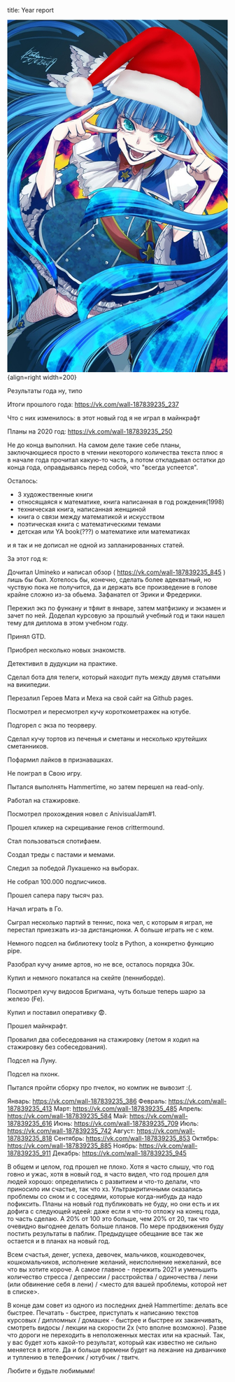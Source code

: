 title: Year report

![](/blog/static/img/7WS6-QcJ-dM.jpg){align=right width=200}

Результаты
года
ну, типо

Итоги прошлого года: https://vk.com/wall-187839235_237

Что с них изменилось: в этот новый год я не играл в майнкрафт

Планы на 2020 год: https://vk.com/wall-187839235_250

Не до конца выполнил. На самом деле такие себе планы, заключающиеся просто в чтении некоторого количества текста плюс я в начале года прочитал какую-то часть, а потом откладывал остатки до конца года, оправдываясь перед собой, что "всегда успеется".

Осталось:

- 3 художественные книги
- относящаяся к математике, книга написанная в год рождения(1998)
- техническая книга, написанная женщиной
- книга о связи между математикой и искусством
- поэтическая книга с математическими темами
- детская или YA book(???) о математике или математиках

и я так и не дописал не одной из запланированных статей.

За этот год я:

Дочитал Umineko и написал обзор ( https://vk.com/wall-187839235_845 ) лишь бы был. Хотелось бы, конечно, сделать более адекватный, но чуствую пока не получится, да и держать все произведение в голове крайне сложно из-за обьема. Зафанател от Эрики и Фредерики.

Пережил экз по функану и тфяит в январе, затем матфизику и экзамен и зачет по ней. Доделал курсовую за прошлый учебный год и таки нашел тему для диплома в этом учебном году.

Принял GTD.

Приобрел несколько новых знакомств.

Детективил в дудукции на практике.

Сделал бота для телеги, который находит путь между двумя статьями на википедии.

Перезалил Героев Мата и Меха на свой сайт на Github pages.

Посмотрел и пересмотрел кучу короткометражек на ютубе.

Подгорел с экза по теорверу.

Сделал кучу тортов из печенья и сметаны и несколько крутейших сметанников.

Пофармил лайков в признавашках.

Не поиграл в Свою игру.

Пытался выполнять Hammertime, но затем перешел на read-only.

Работал на стажировке.

Посмотрел прохождения новел с AnivisualJam#1.

Прошел кликер на скрещивание генов crittermound.

Стал пользоваться спотифаем.

Создал треды с пастами и мемами.

Следил за победой Лукашенко на выборах.

Не собрал 100.000 подписчиков.

Прошел сапера пару тысяч раз.

Начал играть в Го.

Сыграл несколько партий в теннис, пока чел, с которым я играл, не перестал приезжать из-за дистанционки. А больше играть не с кем.

Немного подсел на библиотеку toolz в Python, а конкретно функцию pipe.

Разобрал кучу аниме артов, но не все, осталось порядка 30к.

Купил и немного покатался на скейте (пенниборде).

Посмотрел кучу видосов Бригмана, чуть больше теперь шарю за железо (Fe).

Купил и поставил оперативку 😨.

Прошел майнкрафт.

Провалил два собеседования на стажировку (летом я ходил на стажировку без собеседования).

Подсел на Луну.

Подсел на пхонк.

Пытался пройти сборку про пчелок, но компик не вывозит :(.

Январь: https://vk.com/wall-187839235_386
Февраль: https://vk.com/wall-187839235_413
Март: https://vk.com/wall-187839235_485
Апрель: https://vk.com/wall-187839235_584
Май: https://vk.com/wall-187839235_616
Июнь: https://vk.com/wall-187839235_709
Июль: https://vk.com/wall-187839235_742
Август: https://vk.com/wall-187839235_818
Сентябрь: https://vk.com/wall-187839235_853
Октябрь: https://vk.com/wall-187839235_885
Ноябрь: https://vk.com/wall-187839235_911
Декабрь: https://vk.com/wall-187839235_945

В общем и целом, год прошел не плохо. Хотя я часто слышу, что год говно и ужас, хотя в новый год, я часто видел, что год прошел для людей хорошо: определились с развитием и что-то делали, что приносило им счастье, так что хз. Ультракритичными оказались проблемы со сном и с соседями, которые когда-нибудь да надо пофиксить. Планы на новый год публиковать не буду, но они есть и их дофига с следующей идеей: даже если я что-то отложу на конец года, то часть сделаю. А 20% от 100 это больше, чем 20% от 20, так что очевидно выгоднее делать больше планов. По мере продвижения буду постить результаты в паблик. Предыдущее обещание все так же остается и в планах на новый год.

Всем счастья, денег, успеха, девочек, мальчиков, кошкодевочек, кошкомальчиков, исполнение желаний, неисполнение нежеланий, все что вы хотите короче. А самое главное - пережить 2021 и уменьшить количество стресса / депрессии / расстройства / одиночества / лени (или обвинение себя в лени) / <место для вашей проблемы, которой нет в списке>.

В конце дам совет из одного из последних дней Hammertime: делать все быстрее. Печатать - быстрее, приступать к написанию текстов курсовых / дипломных / домашек - быстрее и быстрее их заканчивать, смотреть видосы / лекции на скорости 2x (что вполне возможно). Разве что дороги не переходить в неположенных местах или на красный. Так, у вас будет хоть какой-то результат, который как известно не сильно меняется в итоге. Да и больше времени будет на лежание на диванчике и туплению в телефончик / ютубчик / твитч.

Любите и будьте любимыми!
